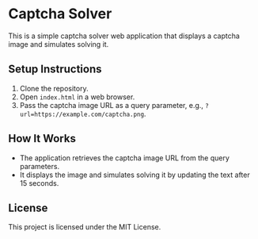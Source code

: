 # Captcha Solver

This is a simple captcha solver web application that displays a captcha image and simulates solving it.

## Setup Instructions
1. Clone the repository.
2. Open `index.html` in a web browser.
3. Pass the captcha image URL as a query parameter, e.g., `?url=https://example.com/captcha.png`.

## How It Works
- The application retrieves the captcha image URL from the query parameters.
- It displays the image and simulates solving it by updating the text after 15 seconds.

## License
This project is licensed under the MIT License.